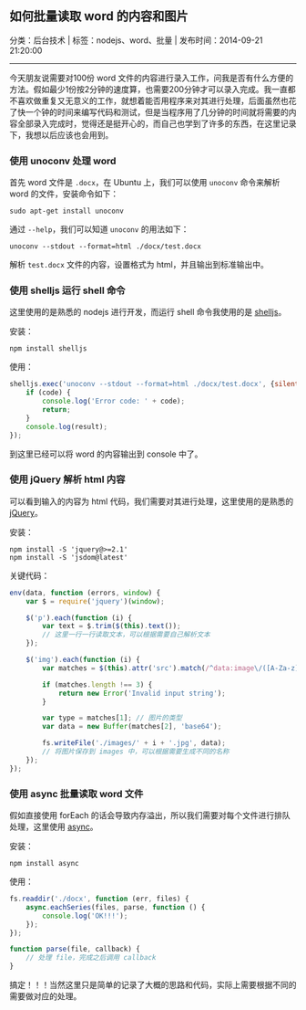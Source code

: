 ## 如何批量读取 word 的内容和图片

分类：后台技术 | 标签：nodejs、word、批量 | 发布时间：2014-09-21 21:20:00

___

今天朋友说需要对100份 word 文件的内容进行录入工作，问我是否有什么方便的方法。假如最少1份按2分钟的速度算，也需要200分钟才可以录入完成。我一直都不喜欢做重复又无意义的工作，就想着能否用程序来对其进行处理，后面虽然也花了快一个钟的时间来编写代码和测试，但是当程序用了几分钟的时间就将需要的内容全部录入完成时，觉得还是挺开心的，而自己也学到了许多的东西，在这里记录下，我想以后应该也会用到。

### 使用 unoconv 处理 word

首先 word 文件是 `.docx`，在 Ubuntu 上，我们可以使用 `unoconv` 命令来解析 word 的文件，安装命令如下：
```shell
sudo apt-get install unoconv
```

通过 `--help`，我们可以知道 `unoconv` 的用法如下：
```
unoconv --stdout --format=html ./docx/test.docx
```

解析 `test.docx` 文件的内容，设置格式为 html，并且输出到标准输出中。

### 使用 shelljs 运行 shell 命令

这里使用的是熟悉的 nodejs 进行开发，而运行 shell 命令我使用的是 [shelljs](https://github.com/arturadib/shelljs)。

安装：
```shell
npm install shelljs
```

使用：
```javascript
shelljs.exec('unoconv --stdout --format=html ./docx/test.docx', {silent: true}, function (code, result) {
    if (code) {
        console.log('Error code: ' + code);
        return;
    }
    console.log(result);
});
```

到这里已经可以将 word 的内容输出到 console 中了。

### 使用 jQuery 解析 html 内容

可以看到输入的内容为 html 代码，我们需要对其进行处理，这里使用的是熟悉的 [jQuery](https://github.com/UncoolAJ86/node-jquery)。

安装：
```shell
npm install -S 'jquery@>=2.1'
npm install -S 'jsdom@latest'
```

关键代码：
```javascript
env(data, function (errors, window) {
    var $ = require('jquery')(window);

    $('p').each(function (i) {
        var text = $.trim($(this).text());
        // 这里一行一行读取文本，可以根据需要自己解析文本
    });

    $('img').each(function (i) {
        var matches = $(this).attr('src').match(/^data:image\/([A-Za-z]+);base64,(.+)$/);

        if (matches.length !== 3) {
            return new Error('Invalid input string');
        }

        var type = matches[1]; // 图片的类型
        var data = new Buffer(matches[2], 'base64');

        fs.writeFile('./images/' + i + '.jpg', data);
        // 将图片保存到 images 中，可以根据需要生成不同的名称
    });
});
```

### 使用 async 批量读取 word 文件

假如直接使用 forEach 的话会导致内存溢出，所以我们需要对每个文件进行排队处理，这里使用 [async](https://github.com/caolan/async)。

安装：
```shell
npm install async
```

使用：
```javascript
fs.readdir('./docx', function (err, files) {
    async.eachSeries(files, parse, function () {
        console.log('OK!!!');
    });
});

function parse(file, callback) {
    // 处理 file，完成之后调用 callback
}
```

搞定！！！当然这里只是简单的记录了大概的思路和代码，实际上需要根据不同的需要做对应的处理。
